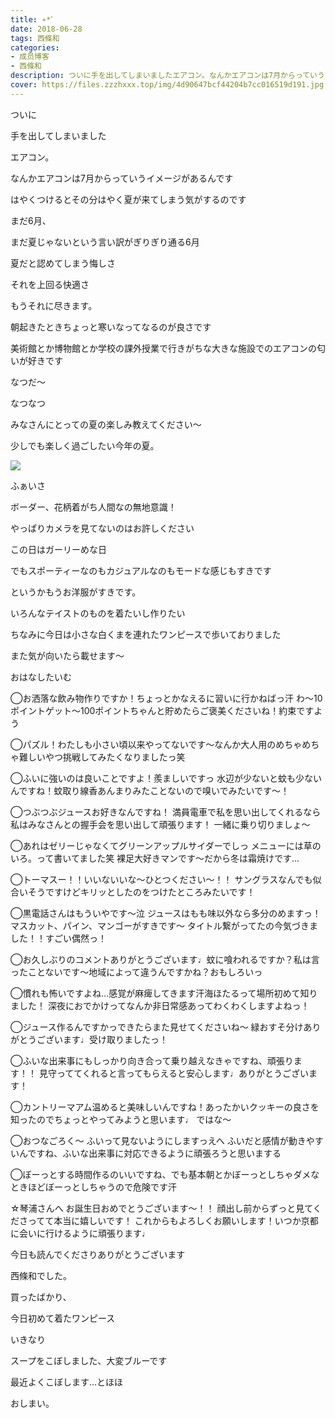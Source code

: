 ```yaml
---
title: ∗*ﾟ
date: 2018-06-28
tags: 西條和
categories: 
- 成员博客
- 西條和
description: ついに手を出してしまいましたエアコン。なんかエアコンは7月からっていうイメージがあるんです...
cover: https://files.zzzhxxx.top/img/4d90647bcf44204b7cc016519d191.jpg 
---
```















ついに











手を出してしまいました












エアコン。









なんかエアコンは7月からっていうイメージがあるんです











はやくつけるとその分はやく夏が来てしまう気がするのです









まだ6月、









まだ夏じゃないという言い訳がぎりぎり通る6月










夏だと認めてしまう悔しさ









それを上回る快適さ









もうそれに尽きます。











朝起きたときちょっと寒いなってなるのが良さです











美術館とか博物館とか学校の課外授業で行きがちな大きな施設でのエアコンの匂いが好きです












なつだ〜










なつなつ











みなさんにとっての夏の楽しみ教えてください〜










少しでも楽しく過ごしたい今年の夏。






















![](https://files.zzzhxxx.top/img/4d90647bcf44204b7cc016519d191.jpg)






ふぁいさ









ボーダー、花柄着がち人間なの無地意識！











やっぱりカメラを見てないのはお許しください










この日はガーリーめな日









でもスポーティーなのもカジュアルなのもモードな感じもすきです











というかもうお洋服がすきです。










いろんなテイストのものを着たいし作りたい










ちなみに今日は小さな白くまを連れたワンピースで歩いておりました









また気が向いたら載せます〜




















おはなしたいむ






◯お洒落な飲み物作りですか！ちょっとかなえるに習いに行かねばっ汗
わ〜10ポイントゲット〜100ポイントちゃんと貯めたらご褒美くださいね！約束ですよう






◯パズル！わたしも小さい頃以来やってないです〜なんか大人用のめちゃめちゃ難しいやつ挑戦してみたくなりましたっ笑





◯ふいに強いのは良いことですよ！羨ましいですっ
水辺が少ないと蚊も少ないんですね！蚊取り線香あんまりみたことないので嗅いでみたいです〜！







◯つぶつぶジュースお好きなんですね！
満員電車で私を思い出してくれるなら私はみなさんとの握手会を思い出して頑張ります！
一緒に乗り切りましょ〜






◯あれはゼリーじゃなくてグリーンアップルサイダーでしっ
メニューには草のいろ。って書いてました笑
裸足大好きマンです〜だから冬は霜焼けです…






◯トーマスー！！いいないいな〜ひとつください〜！！
サングラスなんでも似合いそうですけどキリッとしたのをつけたところみたいです！






◯黒電話さんはもういやです〜泣
ジュースはもも味以外なら多分のめますっ！
マスカット、パイン、マンゴーがすきです〜
タイトル繋がってたの今気づきました！！すごい偶然っ！






◯お久しぶりのコメントありがとうございます♩蚊に喰われるですか？私は言ったことないです〜地域によって違うんですかね？おもしろいっ






◯慣れも怖いですよね…感覚が麻痺してきます汗海ほたるって場所初めて知りました！
深夜におでかけってなんか非日常感あってわくわくしますよねっ！






◯ジュース作るんですかっできたらまた見せてくださいね〜
緑おすそ分けありがとうございます♩受け取りましたっ！






◯ふいな出来事にもしっかり向き合って乗り越えなきゃですね、頑張ります！！
見守っててくれると言ってもらえると安心します♩ありがとうございます！







◯カントリーマアム温めると美味しいんですね！あったかいクッキーの良さを知ったのでちょっとやってみようと思います♩
ではな〜







◯おつなごろく〜
ふいって見ないようにしますっえへ
ふいだと感情が動きやすいんですね、ふいな出来事に対応できるように頑張ろうと思いまする







◯ぼーっとする時間作るのいいですね、でも基本朝とかぼーっとしちゃダメなときほどぼーっとしちゃうので危険です汗






☆琴浦さんへ
お誕生日おめでとうございます〜！！
顔出し前からずっと見てくださってて本当に嬉しいです！
これからもよろしくお願いします！いつか京都に会いに行けるように頑張ります♩












今日も読んでくださりありがとうございます











西條和でした。








買ったばかり、




今日初めて着たワンピース







いきなり











スープをこぼしました、大変ブルーです









最近よくこぼします…とほほ









おしまい。


